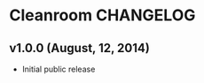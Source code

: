 Cleanroom CHANGELOG
===================

v1.0.0 (August, 12, 2014)
-------------------------
- Initial public release
